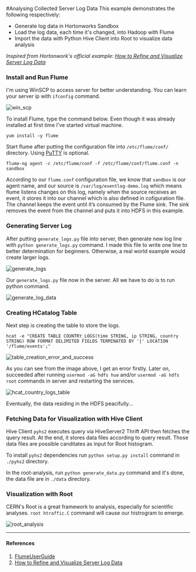#Analysing Collected Server Log Data
This example demonstrates the following respectively:
- Generate log data in Hortonworks Sandbox
- Load the log data, each time it's changed, into Hadoop with Flume
- Import the data with Python Hive Client into Root to visualize data analysis

_Inspired from Hortonwork's official example: [How to Refine and Visualize Server Log Data](http://hortonworks.com/hadoop-tutorial/how-to-refine-and-visualize-server-log-data/)_

### Install and Run Flume
I'm using WinSCP to access server for better understanding. You can learn your server ip with `ifconfig` command.

![win_scp](https://github.com/ufukomer/ufukomer.github.io/blob/master/img/hive-flume-root/win_scp.png)

To install Flume, type the command below. Even though it was already installed at first time I've started virtual machine.

```
yum install –y flume
```

Start flume after putting the configuration file into `/etc/flume/conf/` directory. Using [PuTTY](http://www.chiark.greenend.org.uk/~sgtatham/putty/download.html) is optional.

```
flume-ng agent -c /etc/flume/conf -f /etc/flume/conf/flume.conf -n sandbox
```

According to our `flume.conf` configuration file, we know that `sandbox` is our agent name, and our source is `/var/log/eventlog-demo.log` which means flume listens changes on this log, namely when the source receives an event, it stores it into our channel which is also defined in cofiguration file. The channel keeps the event until it’s consumed by the Flume sink. The sink removes the event from the channel and puts it into HDFS in this example.

### Generating Server Log
After putting `generate_logs.py` file into server, then generate new log line with `python generate_logs.py` command. I made this file to write one line to better determination for beginners. Otherwise, a real world example would create larger logs.

![generate_logs](https://github.com/ufukomer/ufukomer.github.io/blob/master/img/hive-flume-root/generate_logs.png)

Our `generate_logs.py` file now in the server. All we have to do is to run python command.

![generate_log_data](https://github.com/ufukomer/ufukomer.github.io/blob/master/img/hive-flume-root/generate_log_data.png)


### Creating HCatalog Table
Next step is creating the table to store the logs.

```
hcat -e "CREATE TABLE COUNTRY_LOGS(time STRING, ip STRING, country STRING) ROW FORMAT DELIMITED FIELDS TERMINATED BY '|' LOCATION '/flume/events';"
```
![table_creation_error_and_success](https://github.com/ufukomer/ufukomer.github.io/blob/master/img/hive-flume-root/table_creation_error_and_success.png)

As you can see from the image above, I get an error firstly. Later on, succeeded after running `usermod -aG hdfs hue` and/or `usermod -aG hdfs root` commands in server and restarting the services.

![hcat_country_logs_table](https://github.com/ufukomer/ufukomer.github.io/blob/master/img/hive-flume-root/hcat_country_logs_table.png)

Eventually, the data residing in the HDFS peacifully...

### Fetching Data for Visualization with Hive Client
Hive Client `pyhs2` executes query via HiveServer2 Thrift API then fetches the query result. At the end, it stores data files according to query result. Those data files are possible canditates as input for Root histogram. 

To install `pyhs2` dependencies run `python setup.py install` command in `./pyhs2` directory.

In the root-analysis, run `python generate_data.py` command and it's done, the data file are in `./data` directory.


### Visualization with Root
CERN's Root is a great framework to analysis, especially for scientific analyses. `root htraffic.C` command will cause our histrogram to emerge.

![root_analysis](https://github.com/ufukomer/ufukomer.github.io/blob/master/img/hive-flume-root/root_analysis.png)

---

#### References
1. [FlumeUserGuide](https://flume.apache.org/FlumeUserGuide.html)
2. [How to Refine and Visualize Server Log Data](http://hortonworks.com/hadoop-tutorial/how-to-refine-and-visualize-server-log-data/)
